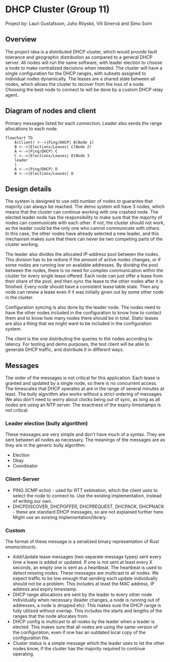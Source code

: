 # DHCP Cluster (Group 11)

Project by: Lauri Gustafsson, Juho Röyskö, Vili Sinervä and Simo Soini

## Overview

The project idea is a distributed DHCP cluster, which would provide fault tolerance and geographic distribution as compared to a general DHCP server.
All nodes will run the same software, with leader election to choose a node to make centralized decisions when needed.
The cluster will have a single configuration for the DHCP ranges, with subsets assigned to individual nodes dynamically.
The leases are a shared state between all nodes, which allows the cluster to recover from the loss of a node.
Choosing the best node to connect to will be done by a custom DHCP relay agent.

## Diagram of nodes and client

Primary messages listed for each connection. Leader also sends the range allocations to each node.

```mermaid
flowchart TD
    A(Client) <-->|Ping/DHCP| B(Node 1)
    B <-->|Elections/Leases| C(Node 2)
    A <-->|Ping/DHCP| C
    C <-->|Elections/Leases| D(Node 3
    leader
    )
    A <-->|Ping/DHCP| D
    B <-->|Elections/Leases| D
```

## Design details
The system is designed to use odd number of nodes to guarantee that majority can always be reached.
The demo system will have 3 nodes, which means that the cluster can continue working with one crashed node.
The elected leader node has the responsibility to make sure that the majority of nodes can communicate with each other.
If not, the cluster should not work, as the leader could be the only one who cannot communicate with others.
In this case, the other nodes have already selected a new leader, and this mechanism makes sure that there can never be two competing parts of the cluster working.

The leader also divides the allocated IP-address pool between the nodes.
This division has to be redone if the amount of active nodes changes, or if some nodes are running low on available addresses.
By dividing the pool between the nodes, there is no need for complex communication within the cluster for every single lease offered.
Each node can just offer a lease from their share of the pool, and then sync the lease to the other nodes after it is finished.
Every node should have a consistent lease table state.
Then any node can renew a lease even if it was initially given out by some other node in the cluster.

Configuration syncing is also done by the leader node.
The nodes need to have the other nodes included in the configuration to know how to contact them and to know how many nodes there should be in total.
Static leases are also a thing that we might want to be included in the configuration system.

The client is the one distributing the queries to the nodes according to latency.
For testing and demo purposes, the test client will be able to generate DHCP traffic, and distribute it in different ways.

## Messages

The order of the messages is not critical for this application. Each lease is granted and updated by a single node, so there is no concurrent access. The timescales that DHCP operates at are in the range of several minutes at least. The bully algorithm also works without a strict ordering of messages. We also don't need to worry about clocks being out of sync, as long as all nodes are using an NTP server. The exactness of the expiry timestamps is not critical.

### Leader election (bully algorithm)

These messages are very simple and don't have much of a syntax. They are sent between all nodes as necessary. The meanings of the messages are as they are in the generic bully algorithm.
- Election
- Okay
- Coordinator

### Client-Server

- PING (ICMP echo) - used for RTT estimation, which the client uses to select the node to connect to. Use the existing implementation, instead of writing our own.
- DHCPDISCOVER, DHCPOFFER, DHCPREQUEST, DHCPACK, DHCPNACK - these are standard DHCP messages, so are not explained further here. Might use an existing implementation/library.

### Custom

The format of these message is a serialized binary representation of Rust enums/structs.
- Add/Update lease messages (two separate message types) sent every time a lease is added or updated. If one is not sent at least every X seconds, an empty one is sent as a heartbeat. The heartbeat is used to detect missing nodes. These messages are multicast to all nodes. We expect traffic to be low enough that sending each update individually should not be a problem. This includes at least the MAC address, IP address and expiry timestamp.
- DHCP range allocations are sent by the leader to every other node individually when necessary (leader changes, a node is running out of addresses, a node is dropped etc). This makes sure the DHCP range is fully utilized without overlap. This includes the starts and lengths of the ranges that the node allocates from.
- DHCP config is multicast to all nodes by the leader when a leader is elected. This makes sure that all nodes are using the same version of the configuration, even if one has an outdated local copy of the configuration file.
- Cluster status is a simple message which the leader uses to let the other nodes know, if the cluster has the majority required to continue operating.

